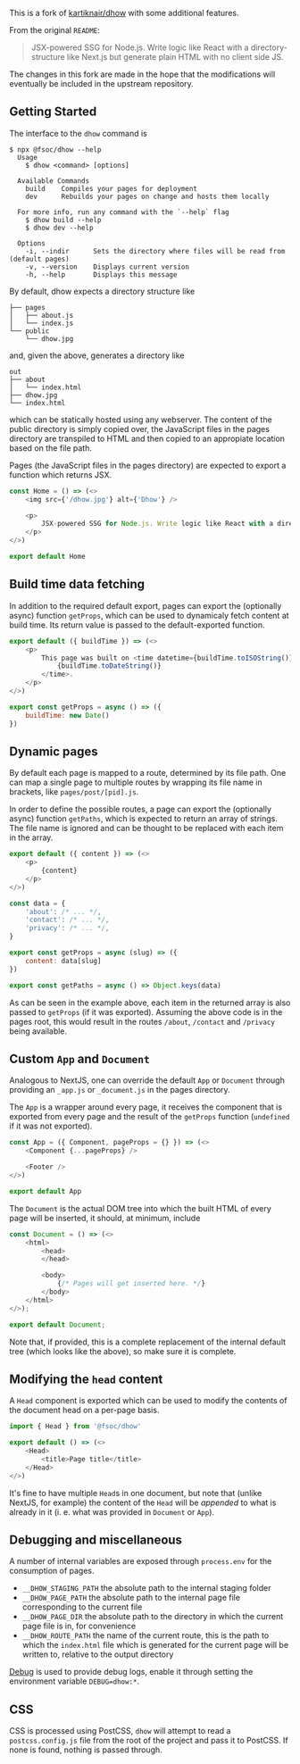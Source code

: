 This is a fork of [kartiknair/dhow](https://github.com/kartiknair/dhow) with some additional features.

From the original `README`:

>JSX-powered SSG for Node.js. Write logic like React with a directory-structure like Next.js but generate plain HTML with no client side JS.

The changes in this fork are made in the hope that the modifications will eventually be included in the upstream repository.

## Getting Started

The interface to the `dhow` command is

```
$ npx @fsoc/dhow --help
  Usage
    $ dhow <command> [options]

  Available Commands
    build    Compiles your pages for deployment
    dev      Rebuilds your pages on change and hosts them locally

  For more info, run any command with the `--help` flag
    $ dhow build --help
    $ dhow dev --help

  Options
    -i, --indir      Sets the directory where files will be read from  (default pages)
    -v, --version    Displays current version
    -h, --help       Displays this message
```

By default, dhow expects a directory structure like

```
├── pages
│   ├── about.js
│   └── index.js
└── public
    └── dhow.jpg
```

and, given the above, generates a directory like

```
out
├── about
│   └── index.html
├── dhow.jpg
└── index.html
```

which can be statically hosted using any webserver. The content of the public directory is simply copied over, the JavaScript files in the pages directory are transpiled to HTML and then copied to an appropiate location based on the file path.

Pages (the JavaScript files in the pages directory) are expected to export a function which returns JSX.

```js
const Home = () => (<>
    <img src={'/dhow.jpg'} alt={'Dhow'} />

    <p>
        JSX-powered SSG for Node.js. Write logic like React with a directory-structure like Next.js but generate plain HTML with no client side JS.
    </p>
</>)

export default Home
```

## Build time data fetching

In addition to the required default export, pages can export the (optionally async) function `getProps`, which can be used to dynamicaly fetch content at build time. Its return value is passed to the default-exported function.

```js
export default ({ buildTime }) => (<>
    <p>
        This page was built on <time datetime={buildTime.toISOString()}>
            {buildTime.toDateString()}
        </time>.
    </p>
</>)

export const getProps = async () => ({
    buildTime: new Date()
})
```

## Dynamic pages

By default each page is mapped to a route, determined by its file path. One can map a single page to multiple routes by wrapping its file name in brackets, like `pages/post/[pid].js`.

In order to define the possible routes, a page can export the (optionally async) function `getPaths`, which is expected to return an array of strings. The file name is ignored and can be thought to be replaced with each item in the array.

```js
export default ({ content }) => (<>
    <p>
        {content}
    </p>
</>)

const data = {
    'about': /* ... */,
    'contact': /* ... */,
    'privacy': /* ... */,
}

export const getProps = async (slug) => ({
    content: data[slug]
})

export const getPaths = async () => Object.keys(data)
```

As can be seen in the example above, each item in the returned array is also passed to `getProps` (if it was exported). Assuming the above code is in the pages root, this would result in the routes `/about`, `/contact` and `/privacy` being available.

## Custom `App` and `Document`

Analogous to NextJS, one can override the default `App` or `Document` through providing an `_app.js` or `_document.js` in the pages directory.

The `App` is a wrapper around every page, it receives the component that is exported from every page and the result of the `getProps` function (`undefined` if it was not exported).

```js
const App = ({ Component, pageProps = {} }) => (<>
    <Component {...pageProps} />

    <Footer />
</>)

export default App
```

The `Document` is the actual DOM tree into which the built HTML of every page will be inserted, it should, at minimum, include

```js
const Document = () => (<>
    <html>
        <head>
        </head>

        <body>
            {/* Pages will get inserted here. */}
        </body>
    </html>
</>);

export default Document;
```

Note that, if provided, this is a complete replacement of the internal default tree (which looks like the above), so make sure it is complete.

## Modifying the `head` content

A `Head` component is exported which can be used to modify the contents of the document head on a per-page basis.

```js
import { Head } from '@fsoc/dhow'

export default () => (<>
    <Head>
        <title>Page title</title>
    </Head>
</>)
```

It's fine to have multiple `Head`s in one document, but note that (unlike NextJS, for example) the content of the `Head` will be _appended_ to what is already in it (i. e. what was provided in `Document` or `App`).

## Debugging and miscellaneous

A number of internal variables are exposed through `process.env` for the consumption of pages.

- `__DHOW_STAGING_PATH` the absolute path to the internal staging folder
- `__DHOW_PAGE_PATH` the absolute path to the internal page file corresponding to the current file
- `__DHOW_PAGE_DIR` the absolute path to the directory in which the current page file is in, for convenience
- `__DHOW_ROUTE_PATH` the name of the current route, this is the path to which the `index.html` file which is generated for the current page will be written to, relative to the output directory

[Debug](https://github.com/visionmedia/debug) is used to provide debug logs, enable it through setting the environment variable `DEBUG=dhow:*`.

## CSS

CSS is processed using PostCSS, `dhow` will attempt to read a `postcss.config.js` file from the root of the project and pass it to PostCSS. If none is found, nothing is passed through.
